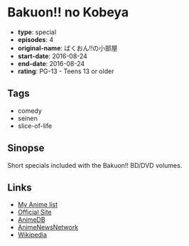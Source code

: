 # Bakuon!! no Kobeya

-   **type**: special
-   **episodes**: 4
-   **original-name**: ばくおん!!の小部屋
-   **start-date**: 2016-08-24
-   **end-date**: 2016-08-24
-   **rating**: PG-13 - Teens 13 or older

## Tags

-   comedy
-   seinen
-   slice-of-life

## Sinopse

Short specials included with the Bakuon!! BD/DVD volumes.

## Links

-   [My Anime list](https://myanimelist.net/anime/34623/Bakuon_no_Kobeya)
-   [Official Site](http://bakuon-anime.com/)
-   [AnimeDB](http://anidb.info/perl-bin/animedb.pl?show=anime&aid=11253)
-   [AnimeNewsNetwork](http://www.animenewsnetwork.com/encyclopedia/anime.php?id=17959)
-   [Wikipedia](https://en.wikipedia.org/wiki/Bakuon!!)
